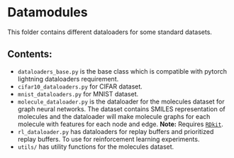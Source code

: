 # Datamodules

This folder contains different dataloaders for some standard datasets.

## Contents:
* `dataloaders_base.py` is the base class which is compatible with pytorch lightning dataloaders requirement.
* `cifar10_dataloaders.py` for CIFAR dataset.
* `mnist_dataloaders.py` for MNIST dataset.
* `molecule_dataloader.py` is the dataloader for the molecules dataset for graph neural networks. The dataset contains SMILES representation of molecules and the dataloader will make molecule graphs for each molecule with features for each node and edge. **Note:** Requires [`RDkit`](https://www.rdkit.org/docs/Install.html).
* `rl_dataloader.py` has dataloaders for replay buffers and prioritized replay buffers. To use for reinforcement learning experiments.
* `utils/` has utility functions for the molecules dataset.
